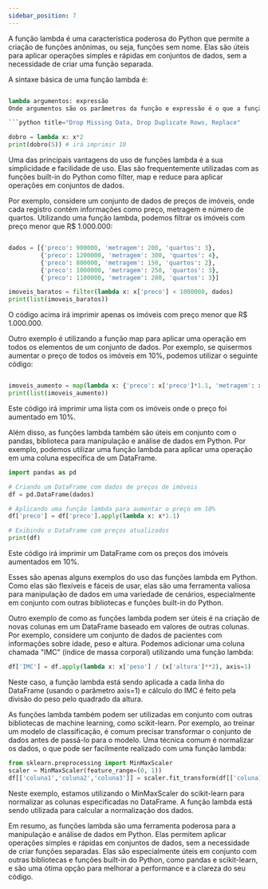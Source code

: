 ```yaml
---
sidebar_position: 7
---
```


A função lambda é uma característica poderosa do Python que permite a criação de funções anônimas, ou seja, funções sem nome. Elas são úteis para aplicar operações simples e rápidas em conjuntos de dados, sem a necessidade de criar uma função separada.

A sintaxe básica de uma função lambda é:

```python title="Drop Missing Data, Drop Duplicate Rows, Replace"

lambda argumentos: expressão
Onde argumentos são os parâmetros da função e expressão é o que a função deve retornar. Por exemplo, uma função lambda que retorna o dobro de um número seria escrita como:

```python title="Drop Missing Data, Drop Duplicate Rows, Replace"

dobro = lambda x: x*2
print(dobro(5)) # irá imprimir 10
```

Uma das principais vantagens do uso de funções lambda é a sua simplicidade e facilidade de uso. Elas são frequentemente utilizadas com as funções built-in do Python como filter, map e reduce para aplicar operações em conjuntos de dados.

Por exemplo, considere um conjunto de dados de preços de imóveis, onde cada registro contém informações como preço, metragem e número de quartos. Utilizando uma função lambda, podemos filtrar os imóveis com preço menor que R$ 1.000.000:

```python title="Drop Missing Data, Drop Duplicate Rows, Replace"

dados = [{'preco': 900000, 'metragem': 200, 'quartos': 3},
         {'preco': 1200000, 'metragem': 300, 'quartos': 4},
         {'preco': 800000, 'metragem': 150, 'quartos': 2},
         {'preco': 1000000, 'metragem': 250, 'quartos': 3},
         {'preco': 1100000, 'metragem': 280, 'quartos': 3}]

imoveis_baratos = filter(lambda x: x['preco'] < 1000000, dados)
print(list(imoveis_baratos))
```

O código acima irá imprimir apenas os imóveis com preço menor que R$ 1.000.000.

Outro exemplo é utilizando a função map para aplicar uma operação em todos os elementos de um conjunto de dados. Por exemplo, se quisermos aumentar o preço de todos os imóveis em 10%, podemos utilizar o seguinte código:

```python title="Drop Missing Data, Drop Duplicate Rows, Replace"

imoveis_aumento = map(lambda x: {'preco': x['preco']*1.1, 'metragem': x['metragem'], 'quartos': x['quartos']}, dados)
print(list(imoveis_aumento))
```

Este código irá imprimir uma lista com os imóveis onde o preço foi aumentado em 10%.

Além disso, as funções lambda também são úteis em conjunto com o pandas, biblioteca para manipulação e análise de dados em Python. Por exemplo, podemos utilizar uma função lambda para aplicar uma operação em uma coluna específica de um DataFrame.

```python title="Drop Missing Data, Drop Duplicate Rows, Replace"
import pandas as pd

# Criando um DataFrame com dados de preços de imóveis
df = pd.DataFrame(dados)

# Aplicando uma função lambda para aumentar o preço em 10%
df['preco'] = df['preco'].apply(lambda x: x*1.1)

# Exibindo o DataFrame com preços atualizados
print(df)
```

Este código irá imprimir um DataFrame com os preços dos imóveis aumentados em 10%.

Esses são apenas alguns exemplos do uso das funções lambda em Python. Como elas são flexíveis e fáceis de usar, elas são uma ferramenta valiosa para manipulação de dados em uma variedade de cenários, especialmente em conjunto com outras bibliotecas e funções built-in do Python.


Outro exemplo de como as funções lambda podem ser úteis é na criação de novas colunas em um DataFrame baseado em valores de outras colunas. Por exemplo, considere um conjunto de dados de pacientes com informações sobre idade, peso e altura. Podemos adicionar uma coluna chamada "IMC" (índice de massa corporal) utilizando uma função lambda:

```python title="Drop Missing Data, Drop Duplicate Rows, Replace"
df['IMC'] = df.apply(lambda x: x['peso'] / (x['altura']**2), axis=1)
```

Neste caso, a função lambda está sendo aplicada a cada linha do DataFrame (usando o parâmetro axis=1) e cálculo do IMC é feito pela divisão do peso pelo quadrado da altura.

As funções lambda também podem ser utilizadas em conjunto com outras bibliotecas de machine learning, como scikit-learn. Por exemplo, ao treinar um modelo de classificação, é comum precisar transformar o conjunto de dados antes de passá-lo para o modelo. Uma técnica comum é normalizar os dados, o que pode ser facilmente realizado com uma função lambda:

```python title="Drop Missing Data, Drop Duplicate Rows, Replace"
from sklearn.preprocessing import MinMaxScaler
scaler = MinMaxScaler(feature_range=(0, 1))
df[['coluna1','coluna2','coluna3']] = scaler.fit_transform(df[['coluna1','coluna2','coluna3']].apply(lambda x: (x - x.min()) / (x.max() - x.min())))
```

Neste exemplo, estamos utilizando o MinMaxScaler do scikit-learn para normalizar as colunas especificadas no DataFrame. A função lambda está sendo utilizada para calcular a normalização dos dados.

Em resumo, as funções lambda são uma ferramenta poderosa para a manipulação e análise de dados em Python. Elas permitem aplicar operações simples e rápidas em conjuntos de dados, sem a necessidade de criar funções separadas. Elas são especialmente úteis em conjunto com outras bibliotecas e funções built-in do Python, como pandas e scikit-learn, e são uma ótima opção para melhorar a performance e a clareza do seu código.
